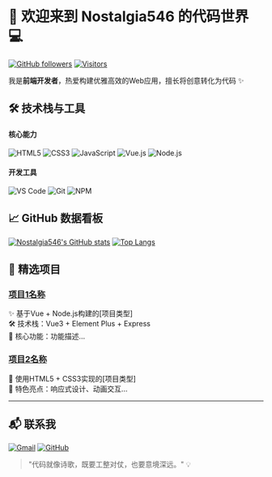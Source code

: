 # 🚀 欢迎来到 Nostalgia546 的代码世界 💻

[![GitHub followers](https://img.shields.io/github/followers/Nostalgia546?logo=github&style=flat-square)](https://github.com/Nostalgia546)
[![Visitors](https://komarev.com/ghpvc/?username=Nostalgia546&color=blueviolet&style=flat-square)](https://github.com/Nostalgia546)

我是**前端开发者**，热爱构建优雅高效的Web应用，擅长将创意转化为代码 ✨

## 🛠 技术栈与工具

#### 核心能力
![HTML5](https://img.shields.io/badge/-HTML5-E34F26?logo=html5&logoColor=white)
![CSS3](https://img.shields.io/badge/-CSS3-1572B6?logo=css3)
![JavaScript](https://img.shields.io/badge/-JavaScript-F7DF1E?logo=javascript&logoColor=black)
![Vue.js](https://img.shields.io/badge/-Vue.js-4FC08D?logo=vue.js&logoColor=white)
![Node.js](https://img.shields.io/badge/-Node.js-339933?logo=node.js&logoColor=white)

#### 开发工具
![VS Code](https://img.shields.io/badge/-VSCode-007ACC?logo=visual-studio-code)
![Git](https://img.shields.io/badge/-Git-F05032?logo=git)
![NPM](https://img.shields.io/badge/-NPM-CB3837?logo=npm)

## 📈 GitHub 数据看板

[![Nostalgia546's GitHub stats](https://github-readme-stats.vercel.app/api?username=Nostalgia546&show_icons=true&theme=radical)](https://github.com/Nostalgia546)
[![Top Langs](https://github-readme-stats.vercel.app/api/top-langs/?username=Nostalgia546&layout=compact&theme=radical)](https://github.com/Nostalgia546)

## 🎯 精选项目

### [项目1名称](项目链接)
✨ 基于Vue + Node.js构建的[项目类型]  
🛠 技术栈：Vue3 + Element Plus + Express  
📌 核心功能：功能描述...

### [项目2名称](项目链接)
🎨 使用HTML5 + CSS3实现的[项目类型]  
🚀 特色亮点：响应式设计、动画交互...

---

## 📬 联系我

[![Gmail](https://img.shields.io/badge/-Gmail-EA4335?logo=gmail&logoColor=white)](mailto:你的邮箱)
[![GitHub](https://img.shields.io/badge/-GitHub-181717?logo=github)](https://github.com/Nostalgia546)

> "代码就像诗歌，既要工整对仗，也要意境深远。" 💡
